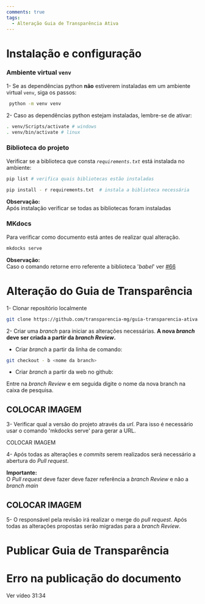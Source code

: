 ```yaml
---
comments: true
tags:
  - Alteração Guia de Transparência Ativa
---
```


# Instalação e configuração

### Ambiente virtual `venv`

1- Se as dependências python **não** estiverem instaladas em um ambiente virtual `venv`, siga os passos:

```bash
 python -m venv venv
```

2- Caso as dependências python estejam instaladas, lembre-se de ativar:

```bash
. venv/Scripts/activate # windows
. venv/bin/activate # linux
```
### Biblioteca do projeto

Verificar se a biblioteca que consta *`requirements.txt`* está instalada no ambiente:

```bash
pip list # verifica quais bibliotecas estão instaladas
```
```bash
pip install - r requirements.txt  # instala a biblioteca necessária
```
**Observação:**<br> Após instalação verificar se todas as bibliotecas foram instaladas

### MKdocs

Para verificar como documento está antes de realizar qual alteração.

```bash
mkdocks serve
```
**Observação:**<br> Caso o comando retorne erro referente a biblioteca '*babel*' ver [#66](https://github.com/transparencia-mg/handbook/issues/66)


# Alteração do Guia de Transparência

1- Clonar repositório localmente

```bash
git clone https://github.com/transparencia-mg/guia-transparencia-ativa.git
```
2- Criar uma *branch* para iniciar as alterações necessárias. **A nova *branch* deve ser criada a partir da *branch Review*.**

  - Criar *branch* a partir da linha de comando:

```bash
git checkout - b <nome da branch>
```
- Criar *branch* a partir da web no github:

Entre na *branch Review* e em seguida digite o nome da nova branch na caixa de pesquisa.

COLOCAR IMAGEM
--
3- Verificar qual a versão do projeto através da *url*. Para isso é necessário usar o comando 'mkdocks serve' para gerar a URL.

COLOCAR IMAGEM

4- Após todas as alterações e *commits* serem realizados será necessário a abertura do *Pull request*.

**Importante:** <br>O *Pull request* deve fazer deve fazer referência a *branch Review* e não a *branch main*

COLOCAR IMAGEM
--

5- O responsável pela revisão irá realizar o merge do *pull request*. Após todas as alterações propostas serão migradas para a *branch Review*.

# Publicar Guia de Transparência



# Erro na publicação do documento

Ver vídeo 31:34
